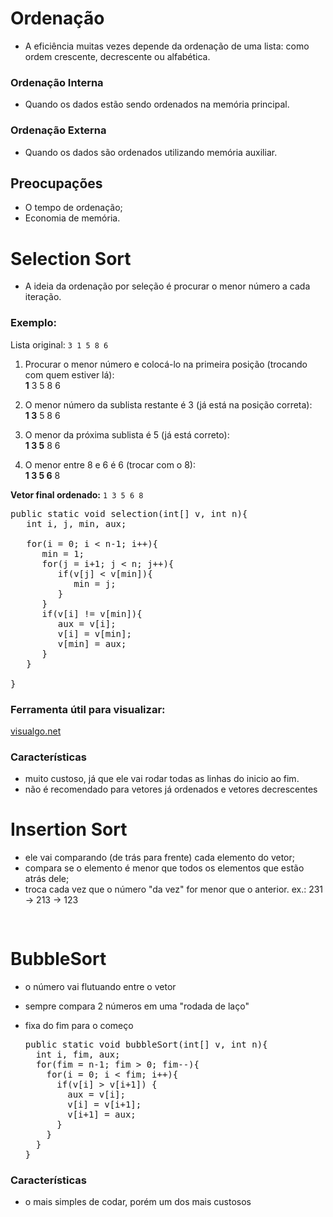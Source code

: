 #  Ordenação

- A eficiência muitas vezes depende da ordenação de uma lista: como ordem crescente, decrescente ou alfabética.

### Ordenação Interna
- Quando os dados estão sendo ordenados na memória principal.

### Ordenação Externa
- Quando os dados são ordenados utilizando memória auxiliar.

## Preocupações

- O tempo de ordenação;
- Economia de memória.

# Selection Sort

- A ideia da ordenação por seleção é procurar o menor número a cada iteração.

### Exemplo:

Lista original: `3 1 5 8 6`

1. Procurar o menor número e colocá-lo na primeira posição (trocando com quem estiver lá):  
   **1** 3 5 8 6

2. O menor número da sublista restante é 3 (já está na posição correta):  
   **1 3** 5 8 6

3. O menor da próxima sublista é 5 (já está correto):  
   **1 3 5** 8 6

4. O menor entre 8 e 6 é 6 (trocar com o 8):  
   **1 3 5 6** 8

**Vetor final ordenado:** `1 3 5 6 8`

<pre>public static void selection(int[] v, int n){
   int i, j, min, aux;

   for(i = 0; i < n-1; i++){
      min = 1;
      for(j = i+1; j < n; j++){
         if(v[j] < v[min]){
            min = j;
         }           
      }
      if(v[i] != v[min]){
         aux = v[i];
         v[i] = v[min];
         v[min] = aux;
      }
   }
                   
}</pre>

### Ferramenta útil para visualizar:
[visualgo.net](https://visualgo.net)

### Características
- muito custoso, já que ele vai rodar todas as linhas do inicio ao fim.
- não é recomendado para vetores já ordenados e vetores decrescentes

# Insertion Sort
- ele vai comparando (de trás para frente) cada elemento do vetor;
- compara se o elemento é menor que todos os elementos que estão atrás dele;
- troca cada vez que o número "da vez" for menor que o anterior. ex.: 231 -> 213 -> 123

<pre>
  
</pre>

# BubbleSort
- o número vai flutuando entre o vetor
- sempre compara 2 números em uma "rodada de laço"
- fixa do fim para o começo

  <pre>
  public static void bubbleSort(int[] v, int n){
    int i, fim, aux;
    for(fim = n-1; fim > 0; fim--){
      for(i = 0; i < fim; i++){
        if(v[i] > v[i+1]) {
          aux = v[i];
          v[i] = v[i+1];
          v[i+1] = aux;
        }
      }
    }
  } 
</pre>

### Características
- o mais simples de codar, porém um dos mais custosos
